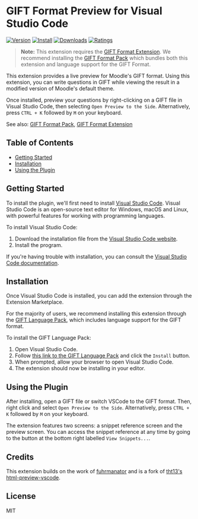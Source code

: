 # GIFT Format Preview for Visual Studio Code

[![Version](https://vsmarketplacebadge.apphb.com/version/ethan-ou.vscode-gift-preview.svg)](https://vsmarketplacebadge.apphb.com/version-short/ethan-ou.vscode-gift-preview.svg)
[![Install](https://vsmarketplacebadge.apphb.com/installs/ethan-ou.vscode-gift-preview.svg)](https://vsmarketplacebadge.apphb.com/installs-short/ethan-ou.vscode-gift-preview.svg)
[![Downloads](https://vsmarketplacebadge.apphb.com/downloads/ethan-ou.vscode-gift-preview.svg)](https://vsmarketplacebadge.apphb.com/downloads-short/ethan-ou.vscode-gift-preview.svg)
[![Ratings](https://vsmarketplacebadge.apphb.com/rating-short/ethan-ou.vscode-gift-preview.svg)](https://vsmarketplacebadge.apphb.com/rating-short/ethan-ou.vscode-gift-preview.svg)

> **Note:** This extension requires the [GIFT Format Extension](https://github.com/ethan-ou/vscode-gift). We recommend installing the [GIFT Format Pack](https://github.com/ethan-ou/vscode-gift-pack) which bundles both this extension and language support for the GIFT Format.

This extension provides a live preview for Moodle's GIFT format. Using this extension, you can write questions in GIFT while viewing the result in a modified version of Moodle's default theme.

Once installed, preview your questions by right-clicking on a GIFT file in Visual Studio Code, then selecting `Open Preview to the Side`. Alternatively, press `CTRL + K` followed by `M` on your keyboard.

See also: [GIFT Format Pack](https://github.com/ethan-ou/vscode-gift-pack), [GIFT Format Extension](https://github.com/ethan-ou/vscode-gift)

## Table of Contents

- [Getting Started](#getting-started)
- [Installation](#installation)
- [Using the Plugin](#using-the-plugin)

## Getting Started

To install the plugin, we'll first need to install [Visual Studio Code](https://code.visualstudio.com/). Visual Studio Code is an open-source text editor for Windows, macOS and Linux, with powerful features for working with programming languages.

To install Visual Studio Code:

1. Download the installation file from the [Visual Studio Code website](https://code.visualstudio.com/).
2. Install the program.

If you're having trouble with installation, you can consult the [Visual Studio Code documentation](https://code.visualstudio.com/docs/setup/setup-overview).

## Installation

Once Visual Studio Code is installed, you can add the extension through the Extension Marketplace.

For the majority of users, we recommend installing this extension through the [GIFT Language Pack](https://marketplace.visualstudio.com/items?itemName=ethan-ou.vscode-gift-pack), which includes language support for the GIFT format.

To install the GIFT Language Pack:

1. Open Visual Studio Code.
2. Follow [this link to the GIFT Language Pack](https://marketplace.visualstudio.com/items?itemName=ethan-ou.vscode-gift-pack) and click the `Install` button.
3. When prompted, allow your browser to open Visual Studio Code.
4. The extension should now be installing in your editor.

## Using the Plugin

After installing, open a GIFT file or switch VSCode to the GIFT format. Then, right click and select `Open Preview to the Side`. Alternatively, press `CTRL + K` followed by `M` on your keyboard.

The extension features two screens: a snippet reference screen and the preview screen. You can access the snippet reference at any time by going to the button at the bottom right labelled `View Snippets...`.

## Credits

This extension builds on the work of [fuhrmanator](https://github.com/fuhrmanator/GIFT-grammar-PEG.js) and is a fork of [tht13's html-preview-vscode](https://github.com/tht13/html-preview-vscode).

## License

MIT
